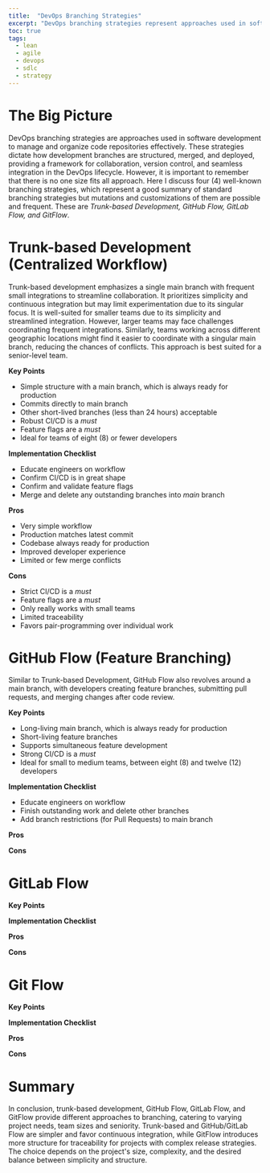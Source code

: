 ```yaml
---
title:  "DevOps Branching Strategies"
excerpt: "DevOps branching strategies represent approaches used in software development to manage and organize code repositories effectively. "
toc: true
tags:
  - lean
  - agile
  - devops
  - sdlc
  - strategy
---
```


# The Big Picture
DevOps branching strategies are approaches used in software development to manage and organize code repositories effectively. These strategies dictate how development branches are structured, merged, and deployed, providing a framework for collaboration, version control, and seamless integration in the DevOps lifecycle.  However, it is important to remember that there is no one size fits all approach. Here I discuss four (4) well-known branching strategies, which represent a good summary of standard branching strategies but mutations and customizations of them are possible and frequent. These are *Trunk-based Development, GitHub Flow, GitLab Flow, and GitFlow*.

# Trunk-based Development (Centralized Workflow)
Trunk-based development emphasizes a single main branch with frequent small integrations to streamline collaboration. It prioritizes simplicity and continuous integration but may limit experimentation due to its singular focus. It is well-suited for smaller teams due to its simplicity and streamlined integration. However, larger teams may face challenges coordinating frequent integrations. Similarly, teams working across different geographic locations might find it easier to coordinate with a singular main branch, reducing the chances of conflicts.  This approach is best suited for a senior-level team.

**Key Points**
- Simple structure with a main branch, which is always ready for production
- Commits directly to main branch
- Other short-lived branches (less than 24 hours) acceptable
- Robust CI/CD is a *must*
- Feature flags are a *must*
- Ideal for teams of eight (8) or fewer developers

**Implementation Checklist**
- Educate engineers on workflow
- Confirm CI/CD is in great shape
- Confirm and validate feature flags
- Merge and delete any outstanding branches into *main* branch

**Pros**
- Very simple workflow
- Production matches latest commit
- Codebase always ready for production
- Improved developer experience
- Limited or few merge conflicts

**Cons**
- Strict CI/CD is a *must*
- Feature flags are a *must*
- Only really works with small teams
- Limited traceability
- Favors pair-programming over individual work

# GitHub Flow (Feature Branching)
Similar to Trunk-based Development, GitHub Flow also revolves around a main branch, with developers creating feature branches, submitting pull requests, and merging changes after code review. 

**Key Points**
- Long-living main branch, which is always ready for production
- Short-living feature branches
- Supports simultaneous feature development
- Strong CI/CD is a *must*
- Ideal for small to medium teams, between eight (8) and twelve (12) developers

**Implementation Checklist**
- Educate engineers on workflow
- Finish outstanding work and delete other branches
- Add branch restrictions (for Pull Requests) to main branch

**Pros**

**Cons**

# GitLab Flow

**Key Points**

**Implementation Checklist**

**Pros**

**Cons**

# Git Flow

**Key Points**

**Implementation Checklist**

**Pros**

**Cons**

# Summary
In conclusion, trunk-based development, GitHub Flow, GitLab Flow, and GitFlow provide different approaches to branching, catering to varying project needs, team sizes and seniority. Trunk-based and GitHub/GitLab Flow are simpler and favor continuous integration, while GitFlow introduces more structure for traceability for projects with complex release strategies. The choice depends on the project's size, complexity, and the desired balance between simplicity and structure.

